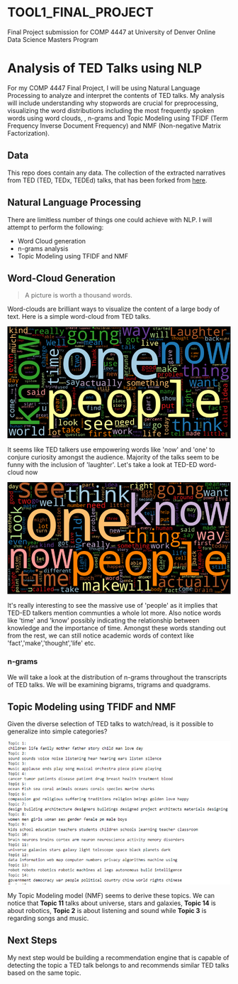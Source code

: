# TOOL1_FINAL_PROJECT
Final Project submission for COMP 4447 at University of Denver Online Data Science Masters Program

# Analysis of TED Talks using NLP

For my COMP 4447 Final Project, I will be using Natural Language Processing to analyze and interpret the contents of TED talks. My analysis will include understanding why stopwords are crucial for preprocessing, visualizing the word distributions including the most frequently spoken words using word clouds, , n-grams and Topic Modeling using TFIDF (Term Frequency Inverse Document Frequency) and NMF (Non-negative Matrix Factorization).

## Data

This repo does contain any data. The collection of the extracted narratives from TED (TED, TEDx, TEDEd) talks, that has been forked from [here](https://github.com/saranyan/TED-Talks).

## Natural Language Processing

There are limitless number of things one could achieve with NLP. I will attempt to perform the following:
* Word Cloud generation
* n-grams analysis
* Topic Modeling using TFIDF and NMF

## Word-Cloud Generation

> A picture is worth a thousand words. 

Word-clouds are brilliant ways to visualize the content of a large body of text. Here is a simple word-cloud from TED talks.

![image](ted_cloud.png)

It seems like TED talkers use empowering words like 'now' and 'one' to conjure curiosity amongst the audience. Majority of the talks seem to be funny with the inclusion of 'laughter'.
Let's take a look at TED-ED word-cloud now

![image](ted_ed_cloud.png)

It's really interesting to see the massive use of 'people' as it implies that TED-ED talkers mention communties a whole lot more. Also notice words like 'time' and 'know' possibly indicating the relationship between knowledge and the importance of time. Amongst these words standing out from the rest, we can still notice academic words of context like 'fact','make','thought','life' etc. 

### n-grams

We will take a look at the distribution of n-grams throughout the transcripts of TED talks. We will be examining bigrams, trigrams and quadgrams.


## Topic Modeling using TFIDF and NMF

Given the diverse selection of TED talks to watch/read, is it possible to generalize into simple categories?

![image](images/topic_modeling.png)

My Topic Modeling model (NMF) seems to derive these topics. We can notice that **Topic 11** talks about universe, stars and galaxies, **Topic 14** is about robotics, **Topic 2** is about listening and sound while **Topic 3** is regarding songs and music.

## Next Steps

My next step would be building a recommendation engine that is capable of detecting the topic a TED talk belongs to and recommends similar TED talks based on the same topic.








